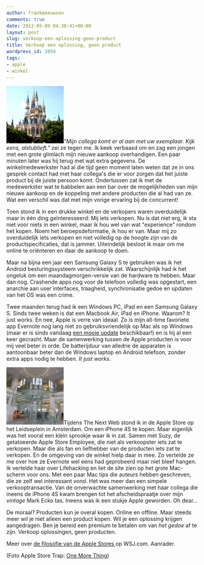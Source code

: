 ```yaml
---
author: frankmeeuwsen
comments: true
date: 2012-05-09 04:30:41+00:00
layout: post
slug: verkoop-een-oplossing-geen-product
title: Verkoop een oplossing, geen product
wordpress_id: 2059
tags:
- apple
- winkel
---
```


![](../images/uploadimages/castle-150x150.jpg)_"Mijn collega komt er al aan met uw exemplaar. Kijk eens, alstublieft."_ zei ze tegen me. Ik keek verbaasd om en zag een jongen met een grote glimlach mijn nieuwe aankoop overhandigen. Een paar minuten later was hij terug met wat extra gegevens. De winkelmedewerkster had al die tijd geen moment laten weten dat ze in ons gesprek contact had met haar collega's die er voor zorgen dat het juiste product bij de juiste persoon komt. Ondertussen zat ik met de medewerkster wat te babbelen aan een bar over de mogelijkheden van mijn nieuwe aankoop en de koppeling met andere producten die al had van ze. Wat een verschil was dat met mijn vorige ervaring bij de concurrent!

Toen stond ik in een drukke winkel en de verkopers waren overduidelijk maar in één ding geïnteresseerd: Mij iets verkopen. Nu is dat niet erg, ik sta niet voor niets in een winkel, maar ik hou wel van wat "experience" rondom het kopen. Noem het beroepsdeformatie, ik hou er van. Maar mij zo overduidelijk iets verkopen en niet volledig op de hoogte zijn van de productspecificaties, dat is jammer. Uiteindelijk besloot ik maar om me online te oriënteren en daar de aankoop te doen.

Maar na bijna een jaar een Samsung Galaxy S te gebruiken was ik het Android besturingssysteem verschrikkelijk zat. Waarschijnlijk had ik het ongeluk om een maandagmorgen-versie van de hardware te hebben. Maar dan nog. Crashende apps nog voor de telefoon volledig was opgestart, een anarchie aan user interfaces, traagheid, synchronisatie gedoe en updaten van het OS was een crime.

Twee maanden terug had ik een Windows PC, iPad en een Samsung Galaxy S. Sinds twee weken is dat een Macbook Air, iPad en iPhone. Waarom? It just works. En nee, Apple is verre van ideaal. Zo is mijn all-time favoriete app Evernote nog lang niet zo gebruiksvriendelijk op Mac als op Windows (maar er is sinds vandaag [een mooie update](http://blog.evernote.com/2012/05/08/evernote-for-mac-update-card-view-word-count-new-save-features-and-more/) beschikbaar!) en is hij al een keer gecrasht. Maar de samenwerking tussen de Apple producten is voor mij veel beter in orde. De batterijduur van alledrie de apparaten is aantoonbaar beter dan de Windows laptop en Android telefoon, zonder extra apps nodig te hebben. _It just works_.

![](../images/uploadimages/apple_store_trap-150x150.jpg)Tijdens The Next Web stond ik in de Apple Store op het Leidseplein in Amsterdam. Om een iPhone 4S te kopen. Maar eigenlijk was het vooral een klein sprookje waar ik in zat. Samen met Suzy, de getatoeerde Apple Store Employee, die niet als verkoopster iets zat te verkopen. Maar die als fan en liefhebber van de producten iets zat te verkopen. En de omgeving van de winkel hielp daar in mee. Zo vertelde ze me over hoe ze Evernote wel eens had geprobeerd maar niet bleef hangen. Ik vertelde haar over Lifehacking en liet de site zien op het grote Mac-scherm voor ons. Met een paar Mac tips die auteurs hebben geschreven, die ze zelf wel interessant vond. Het was meer dan een simpele verkooptransactie. Van de onverwachte samenwerking met haar collega die ineens de iPhone 4S kwam brengen tot het afscheidspraatje over mijn _vintage_ Mark Ecko tas. Ineens was ik een stukje Apple geworden. Oh dear...

De moraal? Producten kun je overal kopen. Online en offline. Maar steeds meer wil je niet alleen een product kopen. Wil je een oplossing krijgen aangedragen. Ben je bereid een premium te betalen om van _het gedoe_ af te zijn. Verkoop oplossingen, geen producten.

Meer over [de filosofie van de Apple Stores ](http://online.wsj.com/article/SB10001424052702304563104576364071955678908.html)op WSJ.com. Aanrader.

(Foto Apple Store Trap: [One More Thing](http://www.onemorething.nl/))
